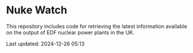 # Nuke Watch

This repository includes code for retrieving the latest information available on the output of EDF nuclear power plants in the UK.

Last updated: 2024-12-26 05:13